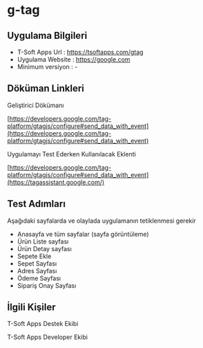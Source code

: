 # g-tag

## Uygulama Bilgileri



- T-Soft Apps Url : https://tsoftapps.com/gtag
- Uygulama Website : https://google.com
- Minimum versiyon : -

## Döküman Linkleri

Geliştirici Dökümanı 

[https://developers.google.com/tag-platform/gtagjs/configure#send_data_with_event](https://developers.google.com/tag-platform/gtagjs/configure#send_data_with_event)

Uygulamayı Test Ederken Kullanılacak Eklenti

[https://developers.google.com/tag-platform/gtagjs/configure#send_data_with_event](https://tagassistant.google.com/)

## Test Adımları

Aşağıdaki sayfalarda ve olaylada uygulamanın tetiklenmesi gerekir

- Anasayfa ve tüm sayfalar (sayfa görüntüleme)
- Ürün Liste sayfası
- Ürün Detay sayfası
- Sepete Ekle
- Sepet Sayfası
- Adres Sayfası
- Ödeme Sayfası
- Sipariş Onay Sayfası


## İlgili Kişiler

T-Soft Apps Destek Ekibi 

T-Soft Apps Developer Ekibi
